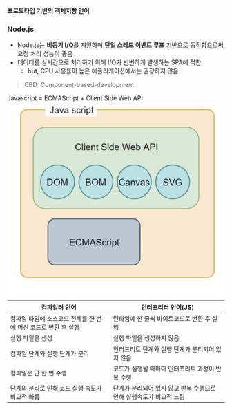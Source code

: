 **프로토타입 기반의 객체지향 언어**

### Node.js

- Node.js는 **비동기 I/O**를 지원하며 **단일 스레드 이벤트 루프** 기반으로 동작함으로써 요청 처리 성능이 좋음
- 데이터를 실시간으로 처리하기 위해 I/O가 빈번하게 발생하는 SPA에 적합
  - but, CPU 사용률이 높은 애플리케이션에서는 권장하지 않음

> CBD: Component-based-development

Javascript = ECMAScript + Client Side Web API
![Javascript.png](Javascript.png)

| 컴파일러 언어                                                  | 인터프리터 언어(JS)                                                 |
| -------------------------------------------------------------- | ------------------------------------------------------------------- |
| 컴파일 타임에 소스코드 전체를 한 번에 머신 코드로 변환 후 실행 | 런타임에 한 줄씩 바이트코드로 변환 후 실행                          |
| 실행 파일을 생성                                               | 실행 파일을 생성하지 않음                                           |
| 컴파일 단계와 실행 단계가 분리                                 | 인터프리트 단계와 실행 단계가 분리되어 있지 않음                    |
| 컴파일은 단 한 번 수행                                         | 코드가 실행될 때마다 인터프리트 과정이 반복 수행                    |
| 단계의 분리로 인해 코드 실행 속도가 비교적 빠름                | 단계가 분리되어 있지 않고 반복 수행으로 인해 실행속도가 비교적 느림 |
